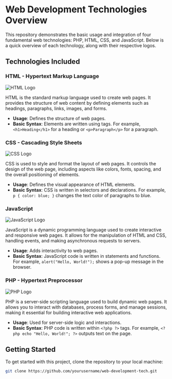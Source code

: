 # Web Development Technologies Overview

This repository demonstrates the basic usage and integration of four fundamental web technologies: PHP, HTML, CSS, and JavaScript. Below is a quick overview of each technology, along with their respective logos.

## Technologies Included

### HTML - Hypertext Markup Language
![HTML Logo](https://upload.wikimedia.org/wikipedia/commons/thumb/2/2f/HTML5_logo_2014.svg/1280px-HTML5_logo_2014.svg.png)

HTML is the standard markup language used to create web pages. It provides the structure of web content by defining elements such as headings, paragraphs, links, images, and forms.

- **Usage**: Defines the structure of web pages.
- **Basic Syntax**: Elements are written using tags. For example, `<h1>Heading</h1>` for a heading or `<p>Paragraph</p>` for a paragraph.

### CSS - Cascading Style Sheets
![CSS Logo](https://upload.wikimedia.org/wikipedia/commons/6/62/CSS3_logo.svg)

CSS is used to style and format the layout of web pages. It controls the design of the web page, including aspects like colors, fonts, spacing, and the overall positioning of elements.

- **Usage**: Defines the visual appearance of HTML elements.
- **Basic Syntax**: CSS is written in selectors and declarations. For example, `p { color: blue; }` changes the text color of paragraphs to blue.

### JavaScript
![JavaScript Logo](https://upload.wikimedia.org/wikipedia/commons/6/6a/JavaScript-logo.png)

JavaScript is a dynamic programming language used to create interactive and responsive web pages. It allows for the manipulation of HTML and CSS, handling events, and making asynchronous requests to servers.

- **Usage**: Adds interactivity to web pages.
- **Basic Syntax**: JavaScript code is written in statements and functions. For example, `alert("Hello, World!");` shows a pop-up message in the browser.

### PHP - Hypertext Preprocessor
![PHP Logo](https://upload.wikimedia.org/wikipedia/commons/2/27/PHP_logo.svg)

PHP is a server-side scripting language used to build dynamic web pages. It allows you to interact with databases, process forms, and manage sessions, making it essential for building interactive web applications.

- **Usage**: Used for server-side logic and interactions.
- **Basic Syntax**: PHP code is written within `<?php ?>` tags. For example, `<?php echo "Hello, World!"; ?>` outputs text on the page.

## Getting Started

To get started with this project, clone the repository to your local machine:

```bash
git clone https://github.com/yourusername/web-development-tech.git
